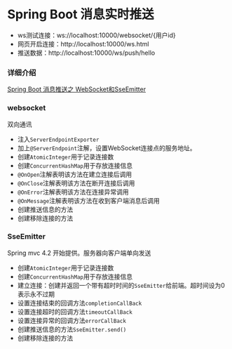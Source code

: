 # Spring Boot 消息实时推送
* ws测试连接：ws://localhost:10000/websocket/{用户id}
* 网页开启连接：http://localhost:10000/ws.html
* 推送数据：http://localhost:10000/ws/push/hello

### 详细介绍
[Spring Boot 消息推送之 WebSocket和SseEmitter](https://juejin.im/post/5e0f31595188253ab60d9699)

### websocket
双向通讯
* 注入`ServerEndpointExporter`
* 加上`@ServerEndpoint`注解，设置WebSocket连接点的服务地址。
* 创建`AtomicInteger`用于记录连接数
* 创建`ConcurrentHashMap`用于存放连接信息
* `@OnOpen`注解表明该方法在建立连接后调用
* `@OnClose`注解表明该方法在断开连接后调用
* `@OnError`注解表明该方法在连接异常调用
* `@OnMessage`注解表明该方法在收到客户端消息后调用
* 创建推送信息的方法
* 创建移除连接的方法


### SseEmitter
Spring mvc 4.2 开始提供。服务器向客户端单向发送
* 创建`AtomicInteger`用于记录连接数
* 创建`ConcurrentHashMap`用于存放连接信息
* 建立连接：创建并返回一个带有超时时间的`SseEmitter`给前端。超时间设为0表示永不过期
* 设置连接结束的回调方法`completionCallBack`
* 设置连接超时的回调方法`timeoutCallBack`
* 设置连接异常的回调方法`errorCallBack`
* 创建推送信息的方法`SseEmitter.send()`
* 创建移除连接的方法
